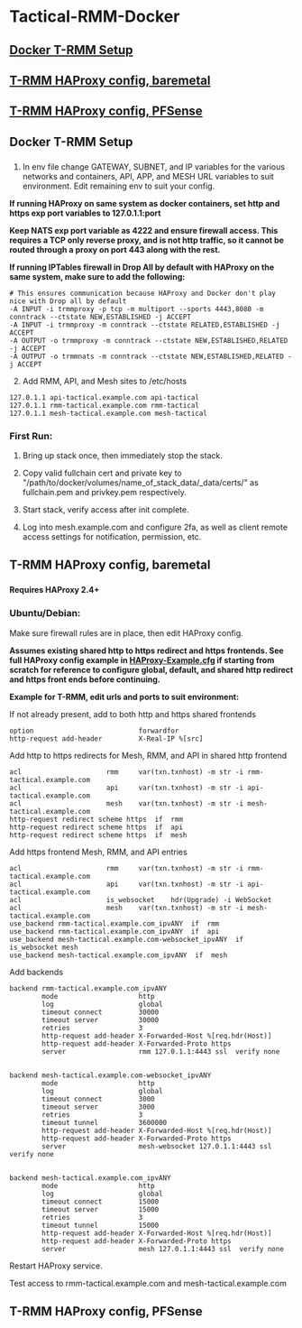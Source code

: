 # Tactical-RMM-Docker

###
## [Docker T-RMM Setup](#docker-t-rmm-setup-1)
###

###
## [T-RMM HAProxy config, baremetal](#t-rmm-haproxy-config-baremetal-1)
###

###
## [T-RMM HAProxy config, PFSense](#t-rmm-haproxy-config-pfsense-1)
###


###
## Docker T-RMM Setup
###

1) In env file change GATEWAY, SUBNET, and IP variables for the various networks and containers, API, APP, and MESH URL variables to suit environment. Edit remaining env to suit your config.

  **If running HAProxy on same system as docker containers, set http and https exp port variables to 127.0.1.1:port**

  **Keep NATS exp port variable as 4222 and ensure firewall access. This requires a TCP only reverse proxy, and is not http traffic, so it cannot be routed through a proxy on port 443 along with the rest.**

  **If running IPTables firewall in Drop All by default with HAProxy on the same system, make sure to add the following:**
```text
# This ensures communication because HAProxy and Docker don't play nice with Drop all by default
-A INPUT -i trmmproxy -p tcp -m multiport --sports 4443,8080 -m conntrack --ctstate NEW,ESTABLISHED -j ACCEPT
-A INPUT -i trmmproxy -m conntrack --ctstate RELATED,ESTABLISHED -j ACCEPT
-A OUTPUT -o trmmproxy -m conntrack --ctstate NEW,ESTABLISHED,RELATED -j ACCEPT
-A OUTPUT -o trmmnats -m conntrack --ctstate NEW,ESTABLISHED,RELATED -j ACCEPT
```
2) Add RMM, API, and Mesh sites to /etc/hosts
```text
127.0.1.1 api-tactical.example.com api-tactical
127.0.1.1 rmm-tactical.example.com rmm-tactical
127.0.1.1 mesh-tactical.example.com mesh-tactical
```

### First Run:

1) Bring up stack once, then immediately stop the stack.

2) Copy valid fullchain cert and private key to "/path/to/docker/volumes/name_of_stack_data/_data/certs/" as fullchain.pem and privkey.pem respectively.

3) Start stack, verify access after init complete.

4) Log into mesh.example.com and configure 2fa, as well as client remote access settings for notification, permission, etc.

###
## T-RMM HAProxy config, baremetal
###

**Requires HAProxy 2.4+**

### Ubuntu/Debian:

Make sure firewall rules are in place, then edit HAProxy config.

**Assumes existing shared http to https redirect and https frontends. See full HAProxy config example in [HAProxy-Example.cfg](https://github.com/ninjamonkey198206/Tactical-RMM-Docker/blob/main/HAProxy-Example.cfg) if starting from scratch for reference to configure global, default, and shared http redirect and https front ends before continuing.**

**Example for T-RMM, edit urls and ports to suit environment:**
  
  If not already present, add to both http and https shared frontends
```text
option                          forwardfor
http-request add-header         X-Real-IP %[src]
```
  Add http to https redirects for Mesh, RMM, and API in shared http frontend
```text
acl                     rmm     var(txn.txnhost) -m str -i rmm-tactical.example.com
acl                     api     var(txn.txnhost) -m str -i api-tactical.example.com
acl                     mesh    var(txn.txnhost) -m str -i mesh-tactical.example.com
http-request redirect scheme https  if  rmm
http-request redirect scheme https  if  api
http-request redirect scheme https  if  mesh
```
  Add https frontend Mesh, RMM, and API entries
```text
acl                     rmm     var(txn.txnhost) -m str -i rmm-tactical.example.com
acl                     api     var(txn.txnhost) -m str -i api-tactical.example.com
acl                     is_websocket    hdr(Upgrade) -i WebSocket
acl                     mesh    var(txn.txnhost) -m str -i mesh-tactical.example.com
use_backend rmm-tactical.example.com_ipvANY  if  rmm
use_backend rmm-tactical.example.com_ipvANY  if  api
use_backend mesh-tactical.example.com-websocket_ipvANY  if  is_websocket mesh
use_backend mesh-tactical.example.com_ipvANY  if  mesh
```
  Add backends
```text
backend rmm-tactical.example.com_ipvANY
        mode                    http
        log                     global
        timeout connect         30000
        timeout server          30000
        retries                 3
        http-request add-header X-Forwarded-Host %[req.hdr(Host)]
        http-request add-header X-Forwarded-Proto https
        server                  rmm 127.0.1.1:4443 ssl  verify none


backend mesh-tactical.example.com-websocket_ipvANY
        mode                    http
        log                     global
        timeout connect         3000
        timeout server          3000
        retries                 3
        timeout tunnel          3600000
        http-request add-header X-Forwarded-Host %[req.hdr(Host)]
        http-request add-header X-Forwarded-Proto https
        server                  mesh-websocket 127.0.1.1:4443 ssl  verify none


backend mesh-tactical.example.com_ipvANY
        mode                    http
        log                     global
        timeout connect         15000
        timeout server          15000
        retries                 3
        timeout tunnel          15000
        http-request add-header X-Forwarded-Host %[req.hdr(Host)]
        http-request add-header X-Forwarded-Proto https
        server                  mesh 127.0.1.1:4443 ssl  verify none
```
  Restart HAProxy service.
  
  Test access to rmm-tactical.example.com and mesh-tactical.example.com

###
## T-RMM HAProxy config, PFSense
###
